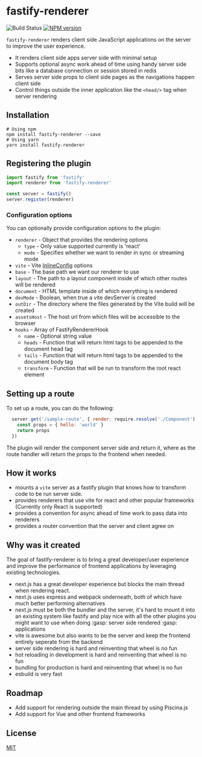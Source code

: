 # fastify-renderer

![Build Status](https://github.com/gadget-inc/fastify-renderer/workflows/ci/badge.svg)
[![NPM version](https://img.shields.io/npm/v/fastify-renderer.svg?style=flat)](https://www.npmjs.com/package/fastify-renderer)

`fastify-renderer` renders client side JavaScript applications on the server to improve the user experience.

- It renders client side apps server side with minimal setup
- Supports optional async work ahead of time using handy server side bits like a database connection or session stored in redis
- Serves server side props to client side pages as the navigations happen client side
- Control things outside the inner application like the `<head/>` tag when server rendering


## Installation

```shell
# Using npm
npm install fastify-renderer --save
# Using yarn
yarn install fastify-renderer
```

## Registering the plugin


```js
import fastify from 'fastify'
import renderer from 'fastify-renderer'

const server = fastify()
server.register(renderer)
```

### Configuration options
You can optionally provide configuration options to the plugin:

- `renderer` - Object that provides the rendering options
  - `type` - Only value supported currently is 'react'
  - `mode` - Specifies whether we want to render in sync or streaming mode
- `vite` - Vite [InlineConfig](https://vitejs.dev/guide/api-javascript.html#inlineconfig) options
- `base` - The base path we want our renderer to use
- `layout` - The path to a layout component inside of which other routes will be rendered
- `document` - HTML template inside of which everything is rendered
- `devMode` - Boolean, when true a vite devServer is created
- `outDir` - The directory where the files generated by the Vite build will be created
- `assetsHost` - The host url from which files will be accessible to the browser
- `hooks` - Array of FastifyRendererHook 
  - `name` - Optional string value 
  - `heads` - Function that will return html tags to be appended to the document head tag
  - `tails` - Function that will return html tags to be appended to the document body tag
  - `transform` - Function that will be run to transform the root react element


## Setting up a route
To set up a route, you can do the following:
```js
  server.get('/sample-route', { render: require.resolve('./Component') }, async (_request) => {
    const props = { hello: 'world' }
    return props
  })
```
The plugin will render the component server side and return it, where as the route handler will return the props to the frontend when needed.


## How it works
- mounts a `vite` server as a fastify plugin that knows how to transform code to be run server side.
- provides renderers that use vite for react and other popular frameworks (Currently only React is supported)
- provides a convention for async ahead of time work to pass data into renderers
- provides a router convention that the server and client agree on

## Why was it created

The goal of fastify-renderer is to bring a great developer/user experience and improve the performance of frontend applications by leveraging existing technologies.

- next.js has a great developer experience but blocks the main thread when rendering react.
- next.js uses express and webpack underneath, both of which have much better performing alternatives
- next.js must be both the bundler and the server, it's hard to mount it into an existing system like fastify and play nice with all the other plugins you might want to use when doing :gasp: server side rendered :gasp: applications
- vite is awesome but also wants to be the server and keep the frontend entirely seperate from the backend
- server side rendering is hard and reinventing that wheel is no fun
- hot reloading in development is hard and reinventing that wheel is no fun
- bundling for production is hard and reinventing that wheel is no fun
- esbuild is very fast


## Roadmap
- Add support for rendering outside the main thread by using Piscina.js
- Add support for Vue and other frontend frameworks

## License

[MIT](./LICENSE)
